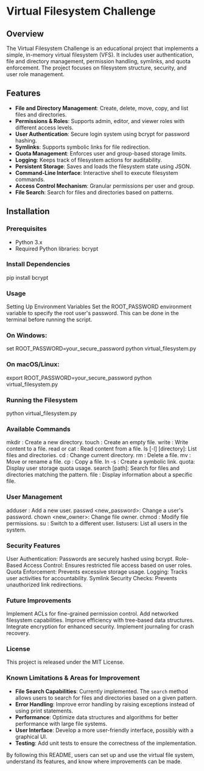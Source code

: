 # Virtual Filesystem Challenge

## Overview

The Virtual Filesystem Challenge is an educational project that implements a simple, in-memory virtual filesystem (VFS). It includes user authentication, file and directory management, permission handling, symlinks, and quota enforcement. The project focuses on filesystem structure, security, and user role management.

## Features

- **File and Directory Management**: Create, delete, move, copy, and list files and directories.
- **Permissions & Roles**: Supports admin, editor, and viewer roles with different access levels.
- **User Authentication**: Secure login system using bcrypt for password hashing.
- **Symlinks**: Supports symbolic links for file redirection.
- **Quota Management**: Enforces user and group-based storage limits.
- **Logging**: Keeps track of filesystem actions for auditability.
- **Persistent Storage**: Saves and loads the filesystem state using JSON.
- **Command-Line Interface**: Interactive shell to execute filesystem commands.
- **Access Control Mechanism**: Granular permissions per user and group.
- **File Search**: Search for files and directories based on patterns.

## Installation

### Prerequisites

- Python 3.x
- Required Python libraries: bcrypt

### Install Dependencies


pip install bcrypt


### Usage
Setting Up Environment Variables
Set the ROOT_PASSWORD environment variable to specify the root user's password. This can be done in the terminal before running the script.

### On Windows:
set ROOT_PASSWORD=your_secure_password
python virtual_filesystem.py

### On macOS/Linux:
export ROOT_PASSWORD=your_secure_password
python virtual_filesystem.py

### Running the Filesystem
python virtual_filesystem.py

### Available Commands
mkdir <directory>: Create a new directory.
touch <filename>: Create an empty file.
write <filename> <content>: Write content to a file.
read <filename> or cat <filename>: Read content from a file.
ls [-l] [directory]: List files and directories.
cd <directory>: Change current directory.
rm <filename>: Delete a file.
mv <source> <destination>: Move or rename a file.
cp <source> <destination>: Copy a file.
ln -s <target> <symlink>: Create a symbolic link.
quota: Display user storage quota usage.
search <pattern> [path]: Search for files and directories matching the pattern.
file <filename>: Display information about a specific file.

### User Management
adduser <username> <password> <role>: Add a new user.
passwd <username> <new_password>: Change a user's password.
chown <filename> <new_owner>: Change file owner.
chmod <filename> <permissions>: Modify file permissions.
su <username> <password>: Switch to a different user.
listusers: List all users in the system.

### Security Features
User Authentication: Passwords are securely hashed using bcrypt.
Role-Based Access Control: Ensures restricted file access based on user roles.
Quota Enforcement: Prevents excessive storage usage.
Logging: Tracks user activities for accountability.
Symlink Security Checks: Prevents unauthorized link redirections.

### Future Improvements
Implement ACLs for fine-grained permission control.
Add networked filesystem capabilities.
Improve efficiency with tree-based data structures.
Integrate encryption for enhanced security.
Implement journaling for crash recovery.

### License
This project is released under the MIT License.

### Known Limitations & Areas for Improvement

- **File Search Capabilities**: Currently implemented. The `search` method allows users to search for files and directories based on a given pattern.
- **Error Handling**: Improve error handling by raising exceptions instead of using print statements.
- **Performance**: Optimize data structures and algorithms for better performance with large file systems.
- **User Interface**: Develop a more user-friendly interface, possibly with a graphical UI.
- **Testing**: Add unit tests to ensure the correctness of the implementation.

By following this README, users can set up and use the virtual file system, understand its features, and know where improvements can be made.